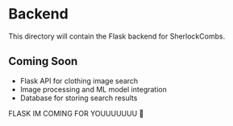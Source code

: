 # Backend

This directory will contain the Flask backend for SherlockCombs.

## Coming Soon
- Flask API for clothing image search
- Image processing and ML model integration
- Database for storing search results

FLASK IM COMING FOR YOUUUUUUU 🚀

